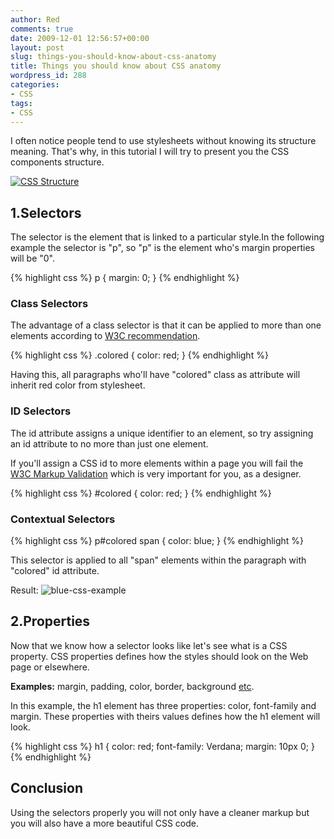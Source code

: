 ```yaml
---
author: Red
comments: true
date: 2009-12-01 12:56:57+00:00
layout: post
slug: things-you-should-know-about-css-anatomy
title: Things you should know about CSS anatomy
wordpress_id: 288
categories:
- CSS
tags:
- CSS
---
```


I often notice people tend to use stylesheets without knowing its structure meaning. That's why, in this tutorial I will try to present you the CSS components structure.

[![CSS Structure ](http://www.red-team-design.com/wp-content/uploads/2009/12/css-structure-anatomy.png)](http://www.red-team-design.com/things-you-should-know-about-css-anatomy)

<!-- more -->

## 1.Selectors

The selector is the element that is linked to a particular style.In the following example the selector is "p", so "p" is the element who's margin properties will be "0".

{% highlight css %}
p {
  margin: 0;
}
{% endhighlight %}    
    
### Class Selectors

The advantage of a class selector is that it can be applied to more than one elements according to [W3C recommendation](http://www.w3.org/TR/html401/struct/global.html#h-7.5.2).

{% highlight css %}
.colored {
  color: red;
}
{% endhighlight %}    
   
Having this, all paragraphs who'll have "colored" class as attribute will inherit red color from stylesheet.

### ID Selectors

The id attribute assigns a unique identifier to an element, so try assigning an id attribute to no more than just one element.

If you'll assign a CSS id to more elements within a page you will fail the [W3C Markup Validation](http://validator.w3.org/) which is very important for you, as a designer.

{% highlight css %}
#colored {
  color: red;
}
{% endhighlight %}    
 
### Contextual Selectors

{% highlight css %}
p#colored span {
  color: blue;
}
{% endhighlight %}

This selector is applied to all "span" elements within the paragraph with "colored" id attribute.

Result:
![blue-css-example](http://www.red-team-design.com/wp-content/uploads/2009/12/blue-css-example.png)

## 2.Properties

Now that we know how a selector looks like let's see what is a CSS property. CSS properties defines how the styles should look on the Web page or elsewhere.

**Examples:** margin, padding, color, border, background [etc](http://htmlhelp.com/reference/css/properties.html).

In this example, the h1 element has three properties: color, font-family and margin. These properties with theirs values defines how the h1 element will look.

{% highlight css %}
h1 {
  color: red;
  font-family: Verdana;
  margin: 10px 0;
}
{% endhighlight %} 

## Conclusion

Using the selectors properly you will not only have a cleaner markup but you will also have a more beautiful CSS code.